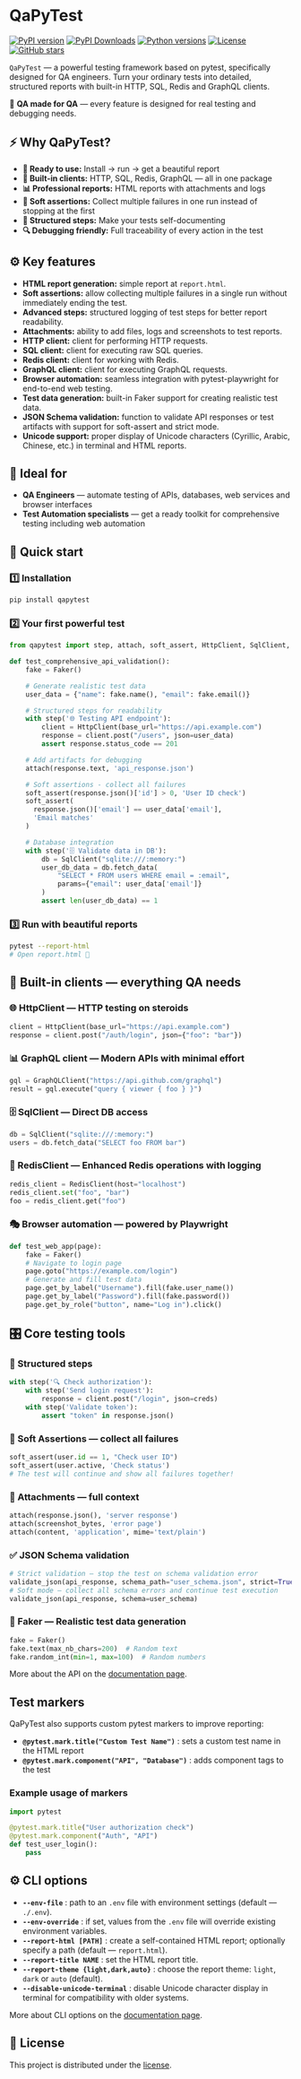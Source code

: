 # QaPyTest

[![PyPI version](https://img.shields.io/pypi/v/qapytest.svg)](https://pypi.org/project/qapytest/)
[![PyPI Downloads](https://static.pepy.tech/personalized-badge/qapytest?period=total&units=INTERNATIONAL_SYSTEM&left_color=BLUE&right_color=YELLOW&left_text=downloads)](https://pepy.tech/projects/qapytest)
[![Python versions](https://img.shields.io/pypi/pyversions/qapytest.svg)](https://pypi.org/project/qapytest/)
[![License](https://img.shields.io/github/license/o73k51i/qapytest.svg)](https://github.com/o73k51i/qapytest/blob/main/LICENSE)
[![GitHub stars](https://img.shields.io/github/stars/o73k51i/qapytest.svg?style=social)](https://github.com/o73k51i/qapytest)

`QaPyTest` — a powerful testing framework based on pytest, specifically
designed for QA engineers. Turn your ordinary tests into detailed, structured
reports with built-in HTTP, SQL, Redis and GraphQL clients.

🎯 **QA made for QA** — every feature is designed for real testing and
debugging needs.

## ⚡ Why QaPyTest?

- **🚀 Ready to use:** Install → run → get a beautiful report
- **🔧 Built-in clients:** HTTP, SQL, Redis, GraphQL — all in one package
- **📊 Professional reports:** HTML reports with attachments and logs
- **🎯 Soft assertions:** Collect multiple failures in one run instead of
  stopping at the first
- **📝 Structured steps:** Make your tests self-documenting
- **🔍 Debugging friendly:** Full traceability of every action in the test

## ⚙️ Key features

- **HTML report generation:** simple report at `report.html`.
- **Soft assertions:** allow collecting multiple failures in a single run
  without immediately ending the test.
- **Advanced steps:** structured logging of test steps for better report
  readability.
- **Attachments:** ability to add files, logs and screenshots to test reports.
- **HTTP client:** client for performing HTTP requests.
- **SQL client:** client for executing raw SQL queries.
- **Redis client:** client for working with Redis.
- **GraphQL client:** client for executing GraphQL requests.
- **Browser automation:** seamless integration with pytest-playwright for
  end-to-end web testing.
- **Test data generation:** built-in Faker support for creating realistic test
  data.
- **JSON Schema validation:** function to validate API responses or test
  artifacts with support for soft-assert and strict mode.
- **Unicode support:** proper display of Unicode characters (Cyrillic, Arabic,
  Chinese, etc.) in terminal and HTML reports.

## 👥 Ideal for

- **QA Engineers** — automate testing of APIs, databases, web services and
  browser interfaces
- **Test Automation specialists** — get a ready toolkit for comprehensive
  testing including web automation

## 🚀 Quick start

### 1️⃣ Installation

```bash
pip install qapytest
```

### 2️⃣ Your first powerful test

```python
from qapytest import step, attach, soft_assert, HttpClient, SqlClient, Faker

def test_comprehensive_api_validation():
    fake = Faker()

    # Generate realistic test data
    user_data = {"name": fake.name(), "email": fake.email()}

    # Structured steps for readability
    with step('🌐 Testing API endpoint'):
        client = HttpClient(base_url="https://api.example.com")
        response = client.post("/users", json=user_data)
        assert response.status_code == 201

    # Add artifacts for debugging
    attach(response.text, 'api_response.json')

    # Soft assertions - collect all failures
    soft_assert(response.json()['id'] > 0, 'User ID check')
    soft_assert(
      response.json()['email'] == user_data['email'],
      'Email matches'
    )

    # Database integration
    with step('🗄️ Validate data in DB'):
        db = SqlClient("sqlite:///:memory:")
        user_db_data = db.fetch_data(
            "SELECT * FROM users WHERE email = :email",
            params={"email": user_data['email']}
        )
        assert len(user_db_data) == 1
```

### 3️⃣ Run with beautiful reports

```bash
pytest --report-html
# Open report.html 🎨
```

## 🔌 Built-in clients — everything QA needs

### 🌐 HttpClient — HTTP testing on steroids

```python
client = HttpClient(base_url="https://api.example.com")
response = client.post("/auth/login", json={"foo": "bar"})
```

### 📊 GraphQL client — Modern APIs with minimal effort

```python
gql = GraphQLClient("https://api.github.com/graphql")
result = gql.execute("query { viewer { foo } }")
```

### 🗄️ SqlClient — Direct DB access

```python
db = SqlClient("sqlite:///:memory:")
users = db.fetch_data("SELECT foo FROM bar")
```

### 🔴 RedisClient — Enhanced Redis operations with logging

```python
redis_client = RedisClient(host="localhost")
redis_client.set("foo", "bar")
foo = redis_client.get("foo")
```

### 🎭 Browser automation — powered by Playwright

```python
def test_web_app(page):
    fake = Faker()
    # Navigate to login page
    page.goto("https://example.com/login")
    # Generate and fill test data
    page.get_by_label("Username").fill(fake.user_name())
    page.get_by_label("Password").fill(fake.password())
    page.get_by_role("button", name="Log in").click()
```

## 🎛️ Core testing tools

### 📝 Structured steps

```python
with step('🔍 Check authorization'):
    with step('Send login request'):
        response = client.post("/login", json=creds)
    with step('Validate token'):
        assert "token" in response.json()
```

### 🎯 Soft Assertions — collect all failures

```python
soft_assert(user.id == 1, "Check user ID")
soft_assert(user.active, 'Check status')
# The test will continue and show all failures together!
```

### 📎 Attachments — full context

```python
attach(response.json(), 'server response')
attach(screenshot_bytes, 'error page')
attach(content, 'application', mime='text/plain')
```

### ✅ JSON Schema validation

```python
# Strict validation — stop the test on schema validation error
validate_json(api_response, schema_path="user_schema.json", strict=True)
# Soft mode — collect all schema errors and continue test execution
validate_json(api_response, schema=user_schema)
```

### 🎲 Faker — Realistic test data generation

```python
fake = Faker()
fake.text(max_nb_chars=200)  # Random text
fake.random_int(min=1, max=100)  # Random numbers
```

More about the API on the [documentation page](https://github.com/o73k51i/qapytest/blob/main/docs/API.md).

## Test markers

QaPyTest also supports custom pytest markers to improve reporting:

- **`@pytest.mark.title("Custom Test Name")`** : sets a custom test name in
  the HTML report
- **`@pytest.mark.component("API", "Database")`** : adds component tags to
  the test

### Example usage of markers

```python
import pytest

@pytest.mark.title("User authorization check")
@pytest.mark.component("Auth", "API")
def test_user_login():
    pass
```

## ⚙️ CLI options

- **`--env-file`** : path to an `.env` file with environment settings
  (default — `./.env`).
- **`--env-override`** : if set, values from the `.env` file will override
  existing environment variables.
- **`--report-html [PATH]`** : create a self-contained HTML report; optionally
  specify a path (default — `report.html`).
- **`--report-title NAME`** : set the HTML report title.
- **`--report-theme {light,dark,auto}`** : choose the report theme: `light`,
  `dark` or `auto` (default).
- **`--disable-unicode-terminal`** : disable Unicode character display in
  terminal for compatibility with older systems.

More about CLI options on the [documentation page](https://github.com/o73k51i/qapytest/blob/main/docs/CLI.md).

## 📑 License

This project is distributed under the [license](https://github.com/o73k51i/qapytest/blob/main/LICENSE).
